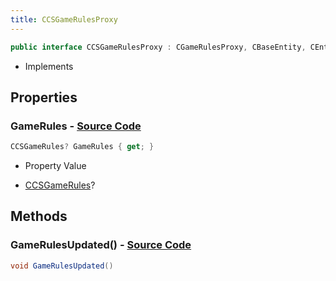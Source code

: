 ```yaml
---
title: CCSGameRulesProxy
---
```


```csharp
public interface CCSGameRulesProxy : CGameRulesProxy, CBaseEntity, CEntityInstance, ISchemaClass<CEntityInstance>, ISchemaClass<CBaseEntity>, ISchemaClass<CGameRulesProxy>, ISchemaClass<CCSGameRulesProxy>, ISchemaField, ISchemaClass, INativeHandle
```

- Implements

## Properties

### **GameRules** - [Source Code](https://github.com/swiftly-solution/swiftlys2/blob/main/managed/src/SwiftlyS2.Generated/Schemas/Interfaces/CCSGameRulesProxy.cs#L16)

```csharp
CCSGameRules? GameRules { get; }
```

- Property Value

- [CCSGameRules](/docs/api/shared/schemadefinitions/ccsgamerules)?

## Methods

### **GameRulesUpdated()** - [Source Code](https://github.com/swiftly-solution/swiftlys2/blob/main/managed/src/SwiftlyS2.Generated/Schemas/Interfaces/CCSGameRulesProxy.cs#L18)

```csharp
void GameRulesUpdated()
```

